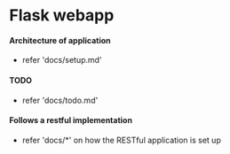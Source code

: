 # Flask webapp

#### Architecture of application
- refer 'docs/setup.md'

#### TODO
- refer 'docs/todo.md'

#### Follows a restful implementation
- refer 'docs/*' on how the RESTful application is set up
